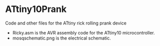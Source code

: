 # ATtiny10Prank
Code and other files for the ATtiny rick rolling prank device

* Ricky.asm is the AVR assembly code for the ATtiny10 microcontroller.
* mosqschematic.png is the electrical schematic.
